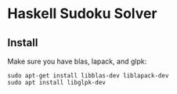# Haskell Sudoku Solver

## Install

Make sure you have blas, lapack, and glpk:



```shell
sudo apt-get install libblas-dev liblapack-dev
sudo apt install libglpk-dev
```
